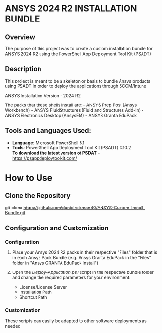 # ANSYS 2024 R2 INSTALLATION BUNDLE

## Overview

The purpose of this project was to create a custom installation bundle for ANSYS 2024 R2 using the PowerShell App Deployment Tool Kit (PSADT)

## Description

This project is meant to be a skeleton or basis to bundle Ansys products using PSADT in order to deploy the applications through SCCM/Intune

ANSYS Installation Version - 2024 R2

The packs that these shells install are:
    - ANSYS Prep Post (Ansys Workbench)
    - ANSYS FluidStructures (Fluid and Structures Add-In)
    - ANSYS Electronics Desktop (AnsysEM)
    - ANSYS Granta EduPack

## Tools and Languages Used:

- **Language**: Microsoft PowerShell 5.1
- **Tools**: PowerShell App Deployment Tool Kit (PSADT) 3.10.2 <br>
**To download the latest version of PSDAT** - https://psappdeploytoolkit.com/

# How to Use

## Clone the Repository

git clone https://github.com/danielreisman40/ANSYS-Custom-Install-Bundle.git

## Configuration and Customization

### Configuration
1. Place your Ansys 2024 R2 packs in their respective "Files" folder that is in each Ansys Pack Bundle (e.g. Ansys Granta EduPack in the "Files" folder in "Ansys GRANTA EduPack Install")

2. Open the *Deploy-Application.ps1* script in the respective bundle folder and change the required parameters for your environment:
    - License/License Server
    - Installation Path
    - Shortcut Path

### Customization

These scripts can easily be adapted to other software deployments as needed